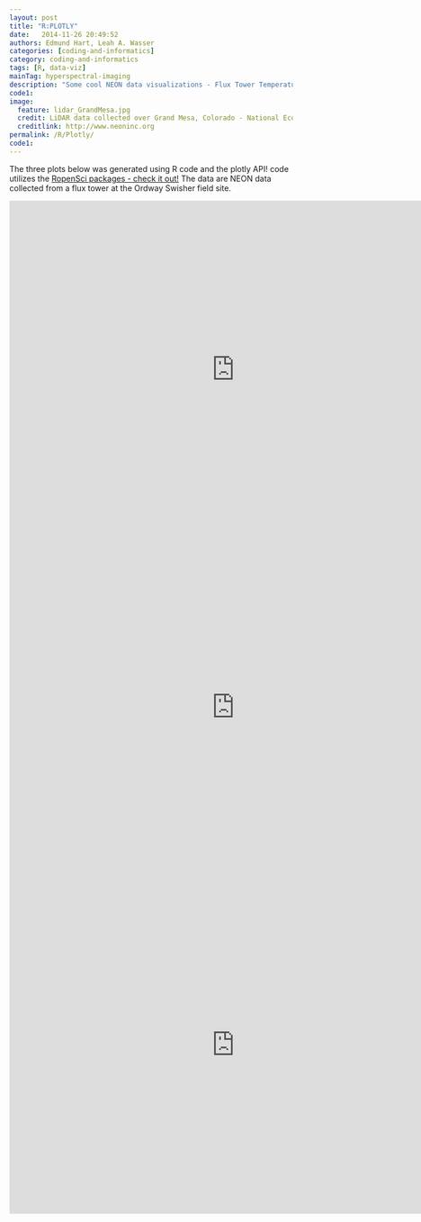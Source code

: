 ```yaml
---
layout: post
title: "R:PLOTLY"
date:   2014-11-26 20:49:52
authors: Edmund Hart, Leah A. Wasser
categories: [coding-and-informatics]
category: coding-and-informatics
tags: [R, data-viz]
mainTag: hyperspectral-imaging
description: "Some cool NEON data visualizations - Flux Tower Temperature data."
code1: 
image:
  feature: lidar_GrandMesa.jpg
  credit: LiDAR data collected over Grand Mesa, Colorado - National Ecological Observatory Network (NEON)
  creditlink: http://www.neoninc.org
permalink: /R/Plotly/
code1:
---
```


The three plots below was generated using R code and the plotly API! code utilizes the <a href="http://ropensci.org/packages/" target="_blank">RopenSci packages - check it out!</a> The data are NEON data collected from a flux tower at the Ordway Swisher field site. 

<iframe width="800" height="600" frameborder="0" seamless="seamless" scrolling="no" src="https://plot.ly/~leahawasser/6.embed?width=800&height=600"></iframe>


<iframe width="800" height="600" frameborder="0" seamless="seamless" scrolling="no" src="https://plot.ly/~leahawasser/16.embed?width=800&height=600"></iframe>

<iframe width="800" height="600" frameborder="0" seamless="seamless" scrolling="no" src="https://plot.ly/~leahawasser/19.embed?width=800&height=600"></iframe>


